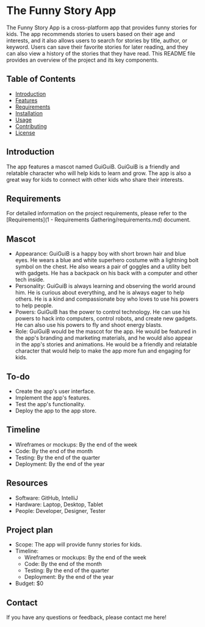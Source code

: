 # The Funny Story App

The Funny Story App is a cross-platform app that provides funny stories for kids. The app recommends stories to users based on their age and interests, and it also allows users to search for stories by title, author, or keyword. Users can save their favorite stories for later reading, and they can also view a history of the stories that they have read.
This README file provides an overview of the project and its key components.

## Table of Contents
- [Introduction](#introduction)
- [Features](#features)
- [Requirements](#requirements)
- [Installation](#installation)
- [Usage](#usage)
- [Contributing](#contributing)
- [License](#license)

## Introduction
The app features a mascot named GuiGuiB. GuiGuiB is a friendly and relatable character who will help kids to learn and grow. The app is also a great way for kids to connect with other kids who share their interests.

## Requirements
For detailed information on the project requirements, please refer to the [Requirements](1 - Requirements Gathering/requirements.md) document.

## Mascot
* Appearance: GuiGuiB is a happy boy with short brown hair and blue eyes. He wears a blue and white superhero costume with a lightning bolt symbol on the chest. He also wears a pair of goggles and a utility belt with gadgets. He has a backpack on his back with a computer and other tech inside.
* Personality: GuiGuiB is always learning and observing the world around him. He is curious about everything, and he is always eager to help others. He is a kind and compassionate boy who loves to use his powers to help people.
* Powers: GuiGuiB has the power to control technology. He can use his powers to hack into computers, control robots, and create new gadgets. He can also use his powers to fly and shoot energy blasts.
* Role: GuiGuiB would be the mascot for the app. He would be featured in the app's branding and marketing materials, and he would also appear in the app's stories and animations. He would be a friendly and relatable character that would help to make the app more fun and engaging for kids.

## To-do
* Create the app's user interface.
* Implement the app's features.
* Test the app's functionality.
* Deploy the app to the app store.

## Timeline
* Wireframes or mockups: By the end of the week
* Code: By the end of the month
* Testing: By the end of the quarter
* Deployment: By the end of the year

## Resources
* Software: GitHub, IntelliJ
* Hardware: Laptop, Desktop, Tablet
* People: Developer, Designer, Tester

## Project plan
* Scope: The app will provide funny stories for kids.
* Timeline:
    * Wireframes or mockups: By the end of the week
    * Code: By the end of the month
    * Testing: By the end of the quarter
    * Deployment: By the end of the year
* Budget: \$0

## Contact
If you have any questions or feedback, please contact me here!
